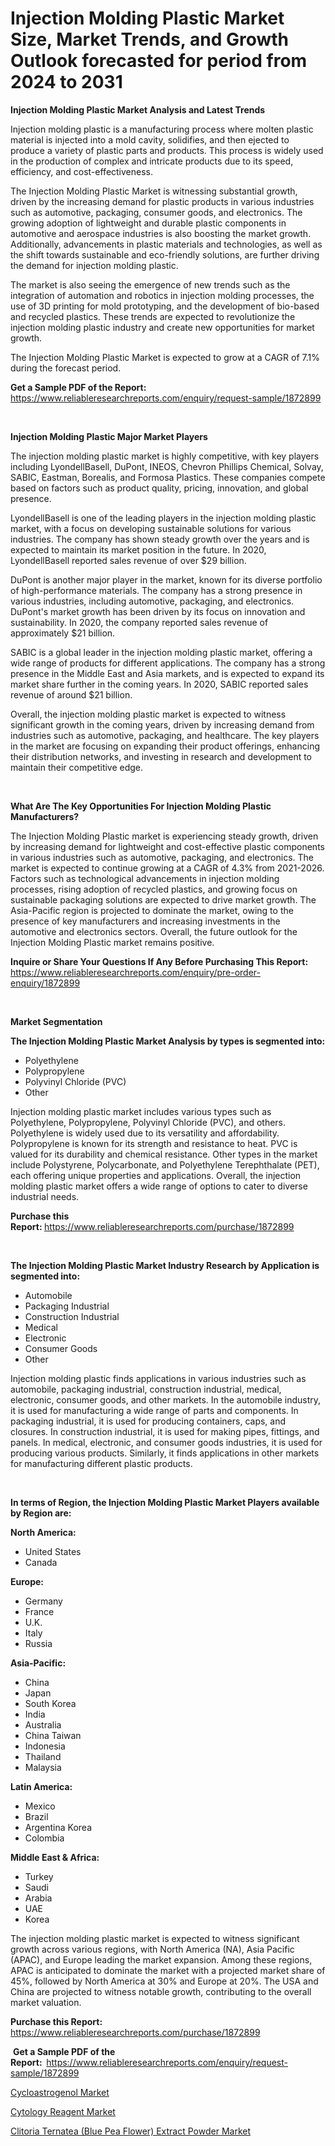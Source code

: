 <p><h1>Injection Molding Plastic Market Size, Market Trends, and Growth Outlook forecasted for period from 2024 to 2031</h1></p><p><strong>Injection Molding Plastic Market Analysis and Latest Trends</strong></p>
<p><p>Injection molding plastic is a manufacturing process where molten plastic material is injected into a mold cavity, solidifies, and then ejected to produce a variety of plastic parts and products. This process is widely used in the production of complex and intricate products due to its speed, efficiency, and cost-effectiveness.</p><p>The Injection Molding Plastic Market is witnessing substantial growth, driven by the increasing demand for plastic products in various industries such as automotive, packaging, consumer goods, and electronics. The growing adoption of lightweight and durable plastic components in automotive and aerospace industries is also boosting the market growth. Additionally, advancements in plastic materials and technologies, as well as the shift towards sustainable and eco-friendly solutions, are further driving the demand for injection molding plastic.</p><p>The market is also seeing the emergence of new trends such as the integration of automation and robotics in injection molding processes, the use of 3D printing for mold prototyping, and the development of bio-based and recycled plastics. These trends are expected to revolutionize the injection molding plastic industry and create new opportunities for market growth.</p><p>The Injection Molding Plastic Market is expected to grow at a CAGR of 7.1% during the forecast period.</p></p>
<p><strong>Get a Sample PDF of the Report:&nbsp;</strong> <a href="https://www.reliableresearchreports.com/enquiry/request-sample/1872899">https://www.reliableresearchreports.com/enquiry/request-sample/1872899</a></p>
<p>&nbsp;</p>
<p><strong>Injection Molding Plastic Major Market Players</strong></p>
<p><p>The injection molding plastic market is highly competitive, with key players including LyondellBasell, DuPont, INEOS, Chevron Phillips Chemical, Solvay, SABIC, Eastman, Borealis, and Formosa Plastics. These companies compete based on factors such as product quality, pricing, innovation, and global presence.</p><p>LyondellBasell is one of the leading players in the injection molding plastic market, with a focus on developing sustainable solutions for various industries. The company has shown steady growth over the years and is expected to maintain its market position in the future. In 2020, LyondellBasell reported sales revenue of over $29 billion.</p><p>DuPont is another major player in the market, known for its diverse portfolio of high-performance materials. The company has a strong presence in various industries, including automotive, packaging, and electronics. DuPont's market growth has been driven by its focus on innovation and sustainability. In 2020, the company reported sales revenue of approximately $21 billion.</p><p>SABIC is a global leader in the injection molding plastic market, offering a wide range of products for different applications. The company has a strong presence in the Middle East and Asia markets, and is expected to expand its market share further in the coming years. In 2020, SABIC reported sales revenue of around $21 billion.</p><p>Overall, the injection molding plastic market is expected to witness significant growth in the coming years, driven by increasing demand from industries such as automotive, packaging, and healthcare. The key players in the market are focusing on expanding their product offerings, enhancing their distribution networks, and investing in research and development to maintain their competitive edge.</p></p>
<p>&nbsp;</p>
<p><strong>What Are The Key Opportunities For Injection Molding Plastic Manufacturers?</strong></p>
<p><p>The Injection Molding Plastic market is experiencing steady growth, driven by increasing demand for lightweight and cost-effective plastic components in various industries such as automotive, packaging, and electronics. The market is expected to continue growing at a CAGR of 4.3% from 2021-2026. Factors such as technological advancements in injection molding processes, rising adoption of recycled plastics, and growing focus on sustainable packaging solutions are expected to drive market growth. The Asia-Pacific region is projected to dominate the market, owing to the presence of key manufacturers and increasing investments in the automotive and electronics sectors. Overall, the future outlook for the Injection Molding Plastic market remains positive.</p></p>
<p><strong>Inquire or Share Your Questions If Any Before Purchasing This Report:</strong> <a href="https://www.reliableresearchreports.com/enquiry/pre-order-enquiry/1872899">https://www.reliableresearchreports.com/enquiry/pre-order-enquiry/1872899</a></p>
<p>&nbsp;</p>
<p><strong>Market Segmentation</strong></p>
<p><strong>The Injection Molding Plastic Market Analysis by types is segmented into:</strong></p>
<p><ul><li>Polyethylene</li><li>Polypropylene</li><li>Polyvinyl Chloride (PVC)</li><li>Other</li></ul></p>
<p><p>Injection molding plastic market includes various types such as Polyethylene, Polypropylene, Polyvinyl Chloride (PVC), and others. Polyethylene is widely used due to its versatility and affordability. Polypropylene is known for its strength and resistance to heat. PVC is valued for its durability and chemical resistance. Other types in the market include Polystyrene, Polycarbonate, and Polyethylene Terephthalate (PET), each offering unique properties and applications. Overall, the injection molding plastic market offers a wide range of options to cater to diverse industrial needs.</p></p>
<p><strong>Purchase this Report:&nbsp;</strong><a href="https://www.reliableresearchreports.com/purchase/1872899">https://www.reliableresearchreports.com/purchase/1872899</a></p>
<p>&nbsp;</p>
<p><strong>The Injection Molding Plastic Market Industry Research by Application is segmented into:</strong></p>
<p><ul><li>Automobile</li><li>Packaging Industrial</li><li>Construction Industrial</li><li>Medical</li><li>Electronic</li><li>Consumer Goods</li><li>Other</li></ul></p>
<p><p>Injection molding plastic finds applications in various industries such as automobile, packaging industrial, construction industrial, medical, electronic, consumer goods, and other markets. In the automobile industry, it is used for manufacturing a wide range of parts and components. In packaging industrial, it is used for producing containers, caps, and closures. In construction industrial, it is used for making pipes, fittings, and panels. In medical, electronic, and consumer goods industries, it is used for producing various products. Similarly, it finds applications in other markets for manufacturing different plastic products.</p></p>
<p>&nbsp;</p>
<p><strong>In terms of Region, the Injection Molding Plastic Market Players available by Region are:</strong></p>
<p>
    <p> <strong> North America: </strong>
        <ul>
            <li>United States</li>
            <li>Canada</li>
        </ul>
        </p> 
    <p> <strong> Europe: </strong>
        <ul>
            <li>Germany</li>
            <li>France</li>
            <li>U.K.</li>
            <li>Italy</li>
            <li>Russia</li>
        </ul>
        </p> 
    <p> <strong> Asia-Pacific: </strong>
        <ul>
            <li>China</li>
            <li>Japan</li>
            <li>South Korea</li>
            <li>India</li>
            <li>Australia</li>
            <li>China Taiwan</li>
            <li>Indonesia</li>
            <li>Thailand</li>
            <li>Malaysia</li>
        </ul>
        </p> 
    <p> <strong> Latin America: </strong>
        <ul>
            <li>Mexico</li>
            <li>Brazil</li>
            <li>Argentina Korea</li>
            <li>Colombia</li>
        </ul>
        </p> 
    <p> <strong> Middle East & Africa: </strong>
        <ul>
            <li>Turkey</li>
            <li>Saudi</li>
            <li>Arabia</li>
            <li>UAE</li>
            <li>Korea</li>
        </ul>
    </p>
    </p>
<p><p>The injection molding plastic market is expected to witness significant growth across various regions, with North America (NA), Asia Pacific (APAC), and Europe leading the market expansion. Among these regions, APAC is anticipated to dominate the market with a projected market share of 45%, followed by North America at 30% and Europe at 20%. The USA and China are projected to witness notable growth, contributing to the overall market valuation.</p></p>
<p><strong>Purchase this Report: </strong><a href="https://www.reliableresearchreports.com/purchase/1872899">https://www.reliableresearchreports.com/purchase/1872899</a></p>
<p>&nbsp;<strong>Get a Sample PDF of the Report:&nbsp;&nbsp;</strong><a href="https://www.reliableresearchreports.com/enquiry/request-sample/1872899">https://www.reliableresearchreports.com/enquiry/request-sample/1872899</a></p>
<p><strong></strong></p>
<p><p><a href="https://view.publitas.com/reportprime-1/cycloastrogenol-market-share-market-new-trends-analysis-report-by-type-by-application-by-end-use-by-region-and-segment-forecasts-2023-2030/">Cycloastrogenol Market</a></p><p><a href="https://view.publitas.com/reportprime-1/cytology-reagent-market-offer-valuable-insights-into-market-size-market-share-market-trends-and-projections-spanning-from-2023-to-2030/">Cytology Reagent Market</a></p><p><a href="https://view.publitas.com/reportprime-1/clitoria-ternatea-blue-pea-flower-extract-powder-market-offers-provide-insightful-data-for-the-time-period-from-2023-to-2030-and-also-provide-analysis-based-on-application-type-and-region/">Clitoria Ternatea (Blue Pea Flower) Extract Powder Market</a></p></p>